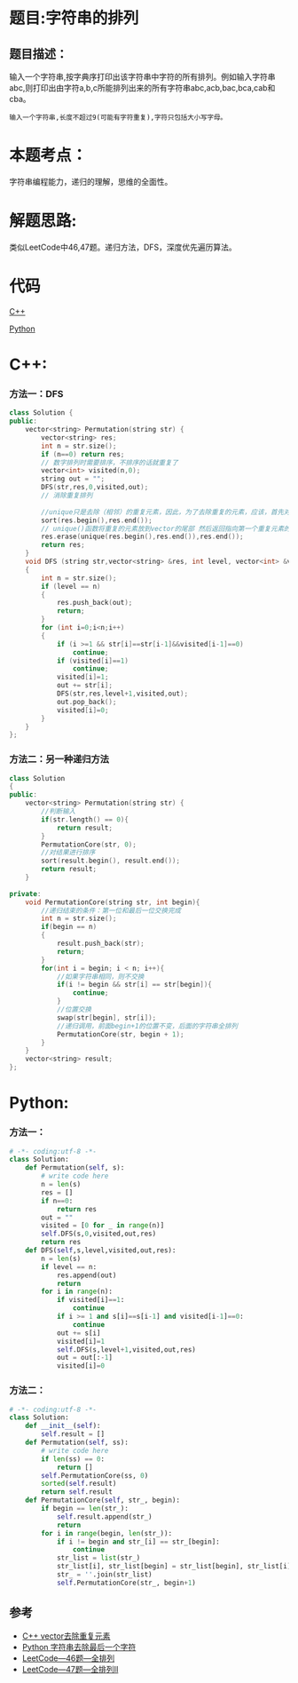 # 题目:字符串的排列
## 题目描述：
输入一个字符串,按字典序打印出该字符串中字符的所有排列。例如输入字符串abc,则打印出由字符a,b,c所能排列出来的所有字符串abc,acb,bac,bca,cab和cba。

```
输入一个字符串,长度不超过9(可能有字符重复),字符只包括大小写字母。
```
# 本题考点：
  
  字符串编程能力，递归的理解，思维的全面性。
  
# 解题思路:
  类似LeetCode中46,47题。递归方法，DFS，深度优先遍历算法。
  
# 代码

[C++](./StringPermutation.cpp)

[Python](./StringPermutation.py)

# C++: 
### 方法一：DFS
```c++
class Solution {
public:
    vector<string> Permutation(string str) {
        vector<string> res;
        int n = str.size();
        if (n==0) return res;
        // 数字排列时需要排序，不排序的话就重复了
        vector<int> visited(n,0);
        string out = "";
        DFS(str,res,0,visited,out);
        // 消除重复排列
        
        //unique只是去除（相邻）的重复元素，因此，为了去除重复的元素，应该，首先对数组/Vector进行排序，这样保证重复元素在相邻的位置。
        sort(res.begin(),res.end());
        // unique()函数将重复的元素放到vector的尾部 然后返回指向第一个重复元素的迭代器再用erase函数擦除从这个元素到最后元素的所有的元素
        res.erase(unique(res.begin(),res.end()),res.end());
        return res;
    }
    void DFS (string str,vector<string> &res, int level, vector<int> &visited,string &out)
    {
        int n = str.size();
        if (level == n)
        {
            res.push_back(out);
            return;
        }
        for (int i=0;i<n;i++)
        {
            if (i >=1 && str[i]==str[i-1]&&visited[i-1]==0)
                continue;
            if (visited[i]==1)
                continue;
            visited[i]=1;
            out += str[i];
            DFS(str,res,level+1,visited,out);
            out.pop_back();
            visited[i]=0;
        }
    }
};
```
### 方法二：另一种递归方法
```c++
class Solution 
{
public:
    vector<string> Permutation(string str) {
        //判断输入
        if(str.length() == 0){
            return result;
        }
        PermutationCore(str, 0);
        //对结果进行排序
        sort(result.begin(), result.end());
        return result;
    }
    
private:
    void PermutationCore(string str, int begin){
        //递归结束的条件：第一位和最后一位交换完成
        int n = str.size();
        if(begin == n)
        {
            result.push_back(str);
            return;
        }
        for(int i = begin; i < n; i++){
            //如果字符串相同，则不交换
            if(i != begin && str[i] == str[begin]){
                continue;
            }
            //位置交换
            swap(str[begin], str[i]);
            //递归调用，前面begin+1的位置不变，后面的字符串全排列
            PermutationCore(str, begin + 1);
        }
    }
    vector<string> result;
};
```
# Python:
### 方法一：
```python
# -*- coding:utf-8 -*-
class Solution:
    def Permutation(self, s):
        # write code here
        n = len(s)
        res = []
        if n==0:
            return res
        out = ""
        visited = [0 for _ in range(n)]
        self.DFS(s,0,visited,out,res)
        return res
    def DFS(self,s,level,visited,out,res):
        n = len(s)
        if level == n:
            res.append(out)
            return
        for i in range(n):
            if visited[i]==1:
                continue
            if i >= 1 and s[i]==s[i-1] and visited[i-1]==0:
                continue
            out += s[i]
            visited[i]=1
            self.DFS(s,level+1,visited,out,res)
            out = out[:-1]
            visited[i]=0
```
### 方法二：
```python
# -*- coding:utf-8 -*-
class Solution:
    def __init__(self):
        self.result = []
    def Permutation(self, ss):
        # write code here
        if len(ss) == 0:
            return []
        self.PermutationCore(ss, 0)
        sorted(self.result)
        return self.result
    def PermutationCore(self, str_, begin):
        if begin == len(str_):
            self.result.append(str_)
            return
        for i in range(begin, len(str_)):
            if i != begin and str_[i] == str_[begin]:
                continue
            str_list = list(str_)
            str_list[i], str_list[begin] = str_list[begin], str_list[i]
            str_ = ''.join(str_list)
            self.PermutationCore(str_, begin+1)
```
## 参考
  - [C++ vector去除重复元素](https://blog.csdn.net/u010141928/article/details/78671603)
  - [Python 字符串去除最后一个字符](https://www.codenong.com/15478127/)
  - [LeetCode—46题—全排列](https://github.com/bryceustc/LeetCode_Note/blob/master/cpp/Permutations/README.md)
  - [LeetCode—47题—全排列II](https://github.com/bryceustc/LeetCode_Note/blob/master/cpp/Permutations-II/README.md)

